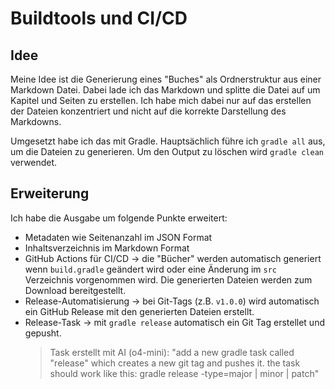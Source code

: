 # Buildtools und CI/CD

## Idee

Meine Idee ist die Generierung eines "Buches" als Ordnerstruktur aus einer Markdown Datei. Dabei lade ich das Markdown und splitte die Datei auf um Kapitel und Seiten zu erstellen. Ich habe mich dabei nur auf das erstellen der Dateien konzentriert und nicht auf die korrekte Darstellung des Markdowns.

Umgesetzt habe ich das mit Gradle. Hauptsächlich führe ich `gradle all` aus, um die Dateien zu generieren. Um den Output zu löschen wird `gradle clean` verwendet.

## Erweiterung

Ich habe die Ausgabe um folgende Punkte erweitert:

- Metadaten wie Seitenanzahl im JSON Format
- Inhaltsverzeichnis im Markdown Format
- GitHub Actions für CI/CD -> die "Bücher" werden automatisch generiert wenn `build.gradle` geändert wird oder eine Änderung im `src` Verzeichnis vorgenommen wird. Die generierten Dateien werden zum Download bereitgestellt.
- Release-Automatisierung -> bei Git-Tags (z.B. `v1.0.0`) wird automatisch ein GitHub Release mit den generierten Dateien erstellt.
- Release-Task -> mit `gradle release` automatisch ein Git Tag erstellet und gepusht.
  > Task erstellt mit AI (o4-mini): "add a new gradle task called "release" which creates a new git tag and pushes it. the task should work like this: gradle release -type=major | minor | patch"

